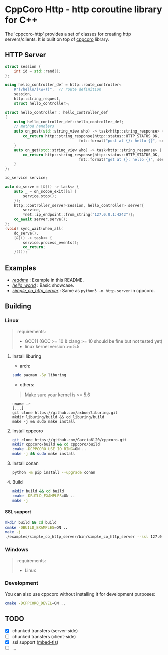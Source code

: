 # CppCoro Http - http coroutine library for C++

The 'cppcoro-http' provides a set of classes for creating http servers/clients.
It is built on top of [cppcoro](https://github.com/lewissbaker/cppcoro) library.

## HTTP Server

```c++
struct session {
    int id = std::rand();
};

using hello_controller_def = http::route_controller<
    R"(/hello/(\w+))",  // route definition
    session,
    http::string_request,
    struct hello_controller>;

struct hello_controller : hello_controller_def
{
    using hello_controller_def::hello_controller_def;
    // method handlers
    auto on_post(std::string_view who) -> task<http::string_response> {
        co_return http::string_response{http::status::HTTP_STATUS_OK,
                                 fmt::format("post at {}: hello {}", session().id, who)};
    }
    auto on_get(std::string_view who) -> task<http::string_response> {
        co_return http::string_response{http::status::HTTP_STATUS_OK,
                                 fmt::format("get at {}: hello {}", session().id, who)};
    }
};

io_service service;

auto do_serve = [&]() -> task<> {
    auto _ = on_scope_exit([&] {
        service.stop();
    });
    http::controller_server<session, hello_controller> server{
        service,
        *net::ip_endpoint::from_string("127.0.0.1:4242")};
    co_await server.serve();
};
(void) sync_wait(when_all(
    do_serve(),
    [&]() -> task<> {
        service.process_events();
        co_return;
    }()));
```

## Examples

- *[readme](./examples/readme.cpp)* : Example in this README.
- *[hello_world](./examples/hello_world.cpp)* : Basic showcase.
- *[simple_co_http_server](./examples/simple_co_http_server)* : Same as `python3 -m http.server` in cppcoro.

## Building


### Linux

> requirements:
> - GCC11 (GCC >= 10 & clang >= 10 should be fine but not tested yet)
> - linux kernel version >= 5.5

1. Install liburing
    
    - arch:
    ```bash
    sudo pacman -Sy liburing
    ```
    
    - others:
    > Make sure your kernel is >= 5.6
    ```
    uname -r
    [...]
    git clone https://github.com/axboe/liburing.git
    mkdir liburing/build && cd liburing/build
    make -j && sudo make install
    ```

1. Install cppcoro
    
    ```bash
    git clone https://github.com/Garcia6l20/cppcoro.git
    mkdir cppcoro/build && cd cppcoro/build
    cmake -DCPPCORO_USE_IO_RING=ON ..
    make -j && sudo make install
    ```

1. Install conan
    ```bash
    python -m pip install --upgrade conan
    ```

1. Build

    ```bash
    mkdir build && cd build
    cmake -DBUILD_EXAMPLES=ON ..
    make -j
    ```

#### SSL support

```bash
mkdir build && cd build
cmake -DBUILD_EXAMPLES=ON ..
make -j
./examples/simple_co_http_server/bin/simple_co_http_server --ssl 127.0.0.1:4242 .
```

### Windows

> requirements:
> - Linux
   
### Development

You can also use cppcoro without installing it for development purposes:

```bash
cmake -DCPPCORO_DEVEL=ON ..
```

## TODO

- [x] chunked transfers (server-side)
- [ ] chunked transfers (client-side)
- [x] ssl support ([mbed-tls](https://github.com/ARMmbed/mbedtls))
- [ ] ...
